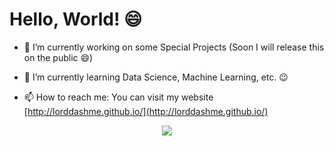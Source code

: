 <!--
**LordDashMe/LordDashMe** is a ✨ _special_ ✨ repository because its `README.md` (this file) appears on your GitHub profile.

Here are some ideas to get you started:

- 🔭 I’m currently working on ...
- 🌱 I’m currently learning ...
- 👯 I’m looking to collaborate on ...
- 🤔 I’m looking for help with ...
- 💬 Ask me about ...
- 📫 How to reach me: ...
- 😄 Pronouns: ...
- ⚡ Fun fact: ...
-->

# Hello, World! 😄

- 🔭 I’m currently working on some Special Projects (Soon I will release this on the public 😄)

- 🌱 I’m currently learning Data Science, Machine Learning, etc. :wink:

- 📫 How to reach me: You can visit my website [http://lorddashme.github.io/](http://lorddashme.github.io/)

<div style="text-align: center;">
  <a href="https://github.com/LordDashMe/github-contribution-stats/">
    <img src="https://github-contribution-stats.vercel.app/api/?username=lorddashme" />
  </a>
</div>
